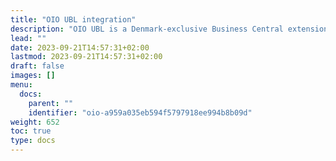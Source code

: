 ```yaml
---
title: "OIO UBL integration"
description: "OIO UBL is a Denmark-exclusive Business Central extension, explained here in more detail."
lead: ""
date: 2023-09-21T14:57:31+02:00
lastmod: 2023-09-21T14:57:31+02:00
draft: false
images: []
menu:
  docs:
    parent: ""
    identifier: "oio-a959a035eb594f5797918ee994b8b09d"
weight: 652
toc: true
type: docs
---
```

